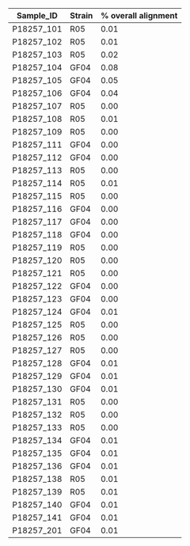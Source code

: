 | Sample_ID  | Strain | % overall alignment |
|------------|--------|---------------------|
| P18257_101 |  R05   |         0.01        |
| P18257_102 |  R05   |         0.01        |
| P18257_103 |  R05   |         0.02        |
| P18257_104 |  GF04  |         0.08        |
| P18257_105 |  GF04  |         0.05        |
| P18257_106 |  GF04  |         0.04        |
| P18257_107 |  R05   |         0.00        |
| P18257_108 |  R05   |         0.01        |
| P18257_109 |  R05   |         0.00        |
| P18257_111 |  GF04  |         0.00        |
| P18257_112 |  GF04  |         0.00        |
| P18257_113 |  R05   |         0.00        |
| P18257_114 |  R05   |         0.01        |
| P18257_115 |  R05   |         0.00        |
| P18257_116 |  GF04  |         0.00        |
| P18257_117 |  GF04  |         0.00        |
| P18257_118 |  GF04  |         0.00        |
| P18257_119 |  R05   |         0.00        |
| P18257_120 |  R05   |         0.00        |
| P18257_121 |  R05   |         0.00        |
| P18257_122 |  GF04  |         0.00        |
| P18257_123 |  GF04  |         0.00        |
| P18257_124 |  GF04  |         0.01        |
| P18257_125 |  R05   |         0.00        |
| P18257_126 |  R05   |         0.00        |
| P18257_127 |  R05   |         0.00        |
| P18257_128 |  GF04  |         0.01        |
| P18257_129 |  GF04  |         0.01        |
| P18257_130 |  GF04  |         0.01        |
| P18257_131 |  R05   |         0.00        |
| P18257_132 |  R05   |         0.00        |
| P18257_133 |  R05   |         0.00        |
| P18257_134 |  GF04  |         0.01        |
| P18257_135 |  GF04  |         0.01        |
| P18257_136 |  GF04  |         0.01        |
| P18257_138 |  R05   |         0.01        |
| P18257_139 |  R05   |         0.01        |
| P18257_140 |  GF04  |         0.01        |
| P18257_141 |  GF04  |         0.01        |
| P18257_201 |  GF04  |         0.01        |
